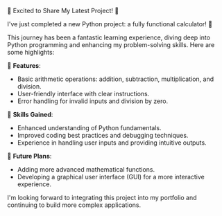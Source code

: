 

🚀 Excited to Share My Latest Project! 🚀

I've just completed a new Python project: a fully functional calculator! 🧮

This journey has been a fantastic learning experience, diving deep into Python programming and enhancing my problem-solving skills. Here are some highlights:

🔹 **Features**:
- Basic arithmetic operations: addition, subtraction, multiplication, and division.
- User-friendly interface with clear instructions.
- Error handling for invalid inputs and division by zero.

🔹 **Skills Gained**:
- Enhanced understanding of Python fundamentals.
- Improved coding best practices and debugging techniques.
- Experience in handling user inputs and providing intuitive outputs.

🔹 **Future Plans**:
- Adding more advanced mathematical functions.
- Developing a graphical user interface (GUI) for a more interactive experience.

I'm looking forward to integrating this project into my portfolio and continuing to build more complex applications. 

